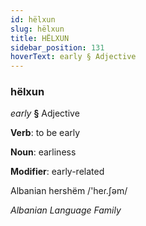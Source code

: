 ```yaml
---
id: hëlxun
slug: hëlxun
title: HËLXUN
sidebar_position: 131
hoverText: early § Adjective
---
```


### hëlxun

*early* **§** Adjective

**Verb**: to be early

**Noun**: earliness

**Modifier**: early-related

Albanian hershëm /'heɾ.ʃəm/

*Albanian Language Family*